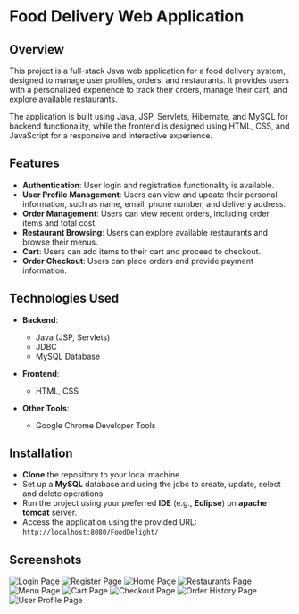 # Food Delivery Web Application

## Overview

This project is a full-stack Java web application for a food delivery system, designed to manage user profiles, orders, and restaurants. It provides users with a personalized experience to track their orders, manage their cart, and explore available restaurants.

The application is built using Java, JSP, Servlets, Hibernate, and MySQL for backend functionality, while the frontend is designed using HTML, CSS, and JavaScript for a responsive and interactive experience.

## Features

- **Authentication**: User login and registration functionality is available.
- **User Profile Management**: Users can view and update their personal information, such as name, email, phone number, and delivery address.
- **Order Management**: Users can view recent orders, including order items and total cost.
- **Restaurant Browsing**: Users can explore available restaurants and browse their menus.
- **Cart**: Users can add items to their cart and proceed to checkout.
- **Order Checkout**: Users can place orders and provide payment information.

## Technologies Used

- **Backend**:
  - Java (JSP, Servlets)
  - JDBC 
  - MySQL Database
- **Frontend**:
  - HTML, CSS
  
- **Other Tools**:
  - Google Chrome Developer Tools
## Installation

- **Clone** the repository to your local machine. 
- Set up a **MySQL** database and using the jdbc to create, update, select and delete operations 
- Run the project using your preferred **IDE** (e.g., **Eclipse**) on **apache tomcat** server.
- Access the application using the provided URL: `http://localhost:8080/FoodDelight/` 

## Screenshots

![Login Page](./src/main/webapp/images/screenshoots/login.jpeg)
![Register Page ](./src/main/webapp/images/screenshoots/register.jpeg)
![Home Page](./src/main/webapp/images/screenshoots/home.jpeg)
![Restaurants Page](./src/main/webapp/images/screenshoots/restaurant.jpeg)
![Menu Page](./src/main/webapp/images/screenshoots/menu.jpeg)
![Cart Page](./src/main/webapp/images/screenshoots/cart.jpeg)
![Checkout Page](./src/main/webapp/images/screenshoots/checkout.jpeg)
![Order History Page](./src/main/webapp/images/screenshoots/orderHistory.jpeg)
![User Profile Page](./src/main/webapp/images/screenshoots/userProfile.jpeg)
